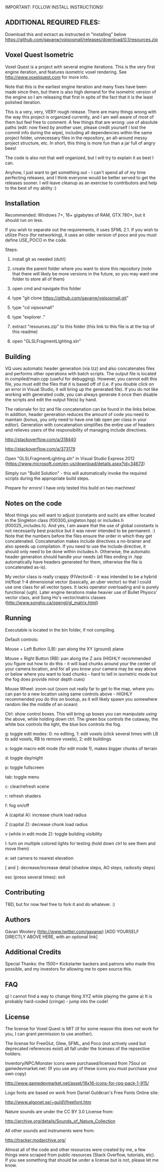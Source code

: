 IMPORTANT: FOLLOW INSTALL INSTRUCTIONS!

## ADDITIONAL REQUIRED FILES:

Download this and extract as instructed in "installing" below
https://github.com/gavanw/vqisosmall/releases/download/0.1/resources.zip


## Voxel Quest Isometric

Voxel Quest is a project with several engine iterations. This is the very first engine iteration, and features isometric voxel rendering. See http://www.voxelquest.com for more info.

Note that this is the earliest engine iteration and many fixes have been made since then, but there is also high demand for the isometric version of the engine so I am releasing that first in spite of the fact that it is the least polished iteration.

This is a very, very, VERY rough release. There are many things wrong with the way this project is organized currently, and I am well aware of most of them but feel free to comment. A few things that are wrong: use of absolute paths (edit: now fixed by another user, please credit yourself I lost the commit info during the wipe), including all dependencies within the same project folder, unnecessary files in the repository, an all-around messy project structure, etc. In short, this thing is more fun than a jar full of angry bees!

The code is also not that well organized, but I will try to explain it as best I can.

Anyhow, I just want to get something out - I can't spend all of my time perfecting releases, and I think everyone would be better served to get the releases sooner. I will leave cleanup as an exercise to contributors and help to the best of my ability :) 

## Installation

Recommended: Windows 7+, 16+ gigabytes of RAM, GTX 780+, but it should run on less.

If you wish to separate out the requirements, it uses SFML 2.1. If you wish to utilize Poco (for networking), it uses an older version of poco and you must define USE_POCO in the code.

Steps:

1) install git as needed (duh!)

2) create the parent folder where you want to store this repository (note that there will likely be more versions in the future, so you may want one folder to store all of them)

3) open cmd and navigate this folder

4) type "git clone https://github.com/gavanw/vqisosmall.git"

5) type "cd vqisosmall"

6) type "explorer ."

7) extract "resources.zip" to this folder (this link to this file is at the top of this readme)

8) open "GLSLFragmentLighting.sln"


## Building 

VQ uses automatic header generation (via lzz) and also concatenates files and performs other operations with batch scripts. The output file is located in compiled/main.cpp (useful for debugging). However, you cannot edit this file, you must edit the files that it is based off of (i.e. if you double click on an error in Visual Studio, it will bring up the generated file). If you do not like working with generated code, you can always generate it once then disable the scripts and edit the output file(s) by hand.

The rationale for lzz and file concatenation can be found in the links below. In addition, header generation reduces the amount of code you need to maintain (bonus, you only need to have one tab open per class in your editor). Generation with concatenation simplifies the entire use of headers and relieves users of the responsibility of managing include directives.

http://stackoverflow.com/a/318440

http://stackoverflow.com/a/373179


Open "GLSLFragmentLighting.sln" in Visual Studio Express 2012 (https://www.microsoft.com/en-us/download/details.aspx?id=34673)

Simply run "Build Solution" - this will automatically invoke the required scripts during the appropriate build steps.

Prepare for errors! I have only tested this build on two machines!

## Notes on the code

Most things you will want to adjust (constants and such) are either located in the Singleton class (f00300_singleton.hpp) or includes.h (f00025_includes.h). And yes, I am aware that the use of global constants is not necessarily best practice but it was never intended to be permanent. :) Note that the numbers before the files ensure the order in which they get concatenated. Concatenation makes include directives a no-brainer and also speeds up compilation. If you need to use the include directive, it should only need to be done within includes.h. Otherwise, the automatic header generation should handle your needs (all files ending in .hpp automatically have headers generated for them, otherwise the file is concatenated as-is).

My vector class is really crappy (FIVector4) - it was intended to be a hybrid int/float 1-4 dimensional vector (basically, an uber vector) so that I could use one class for all vector types.  It lacks operator overloading and is purely functional (ugh). Later engine iterations make heavier use of Bullet Physics' vector class, and Song Ho's vector/matrix classes (http://www.songho.ca/opengl/gl_matrix.html)

## Running

Executable is located in the bin folder, if not compiling.

Default controls:

Mouse + Left Button (LB): pan along the XY (ground) plane

Mouse + Right Button (RB): pan along the Z axis (HIGHLY recommended you figure out how to do this - it will load chunks around your the center of your camera location, and for all you know your camera may be way above or below where you want to load chunks - hard to tell in isometric mode but the fog does provide minor depth cues)

Mouse Wheel: zoom out (zoom out really far to get to the map, where you can pan to a new location using same controls above - HIGHLY recommended you do this on bootup, as it will likely spawn you somewhere random like the middle of an ocean)

Ctrl: show control boxes. This will bring up boxes you can manipulate using the above, while holding down ctrl. The green box controls the cutaway, the white box controls the light, the blue box controls the fog.

g: toggle edit modes: 0: no editing, 1: edit voxels (click several times with LB to add voxels, RB to remove voxels), 2: edit buildings

s: toggle macro edit mode (for edit mode 1), makes bigger chunks of terrain

d: toggle day/night

p: toggle fullscreen

tab: toggle menu

c: clear/refresh scene

r: refresh shaders

f: fog on/off

A (capital A): increase chunk load radius

Z (capital Z): decrease chunk load radius

v (while in edit mode 2): toggle building visibility

l: turn on multiple colored lights for testing (hold down ctrl to see them and move them)

e: set camera to nearest elevation

[ and ]: decrease/increase detail (shadow steps, AO steps, radiosity steps)

esc (press several times): exit

## Contributing

TBD, but for now feel free to fork it and do whatever. :)

## Authors
Gavan Woolery (http://www.twitter.com/gavanw)
[ADD YOURSELF DIRECTLY ABOVE HERE, with an optional link]

## Additional Credits

Special Thanks: the 1500+ Kickstarter backers and patrons who made this possible, and my investors for allowing me to open source this.

## FAQ

q) I cannot find a way to change thing XYZ while playing the game
a) It is probably hard-coded (cringe) - jump into the code!

## License

The license for Voxel Quest is MIT (if for some reason this does not work for you, I can grant permission to use another).

The license for FreeGlut, Glew, SFML, and Poco (not actively used but deprecated references exist) all fall under the licenses of the repsective holders.

Inventory/NPC/Monster icons were purchased/licensed from 7Soul on gamedevmarket.net:
(If you use any of these icons you must purchase your own copy)

http://www.gamedevmarket.net/asset/16x16-icons-for-rpg-pack-1-915/

Logo fonts are based on work from Daniel Guldkran's Free Fonts Online site:

http://www.algonet.se/~guld1/freefont.htm

Nature sounds are under the CC BY 3.0 License from:

http://archive.org/details/Sounds_of_Nature_Collection

All other sounds and instruments were from:

http://tracker.modarchive.org/

Almost all of the code and other resources were created by me, a few things were scraped from public resources (Stack Overflow, tutorials, etc). If you see something that should be under a license but is not, please let me know.
